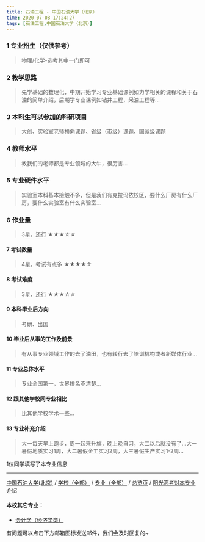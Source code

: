 ```yaml
---
title: 石油工程 - 中国石油大学（北京）
time: 2020-07-08 17:24:27
tags: [石油工程,中国石油大学（北京）]
---
```

### 1 专业招生（仅供参考）  
> 物理/化学-选考其中一门即可


### 2 教学思路
> 先学基础的数理化，中期开始学习专业基础课例如力学相关的课程和关于石油的简单介绍，后期学专业课例如钻井工程，采油工程等…


### 3 本科生可以参加的科研项目
>  大创、实验室老师横向课题、省级（市级）课题、国家级课题


### 4 教师水平
> 教我们的老师都是专业领域的大牛，很厉害…


### 5 专业硬件水平
> 实验室本科基本接触不多，但是我们有克拉玛依校区，要什么厂房有什么厂房，要什么实验室有什么实验室…


### 6 作业量
>3星，还行
★★★☆☆



#### 7 考试数量
>4星，考试有点多
★★★★☆



#### 8 考试难度
> 3星，还行
★★★☆☆



#### 9 本科毕业后方向
> 考研、出国


#### 10 毕业后从事的工作及前景
> 有从事专业领域工作的去了油田，也有转行去了培训机构或者新媒体行业…


#### 11 专业总体水平
> 专业全国第一，世界排名不清楚…


#### 12 跟其他学校同专业相比
> 比其他学校学术一些…


#### 13 专业补充介绍
> 大一每天早上跑步，周一起来升旗，晚上晚自习，大二以后就没有了…大一暑假地质实习1周，大二暑假金工实习2周，大三暑假生产实习1-2周…

1位同学填写了本专业信息
***
[中国石油大学(北京)](https://univgo.github.io/2020/07/08/中国石油大学（北京）) / [学校（全部）](https://univgo.github.io/2020/07/09/学校汇总页) / [专业（全部）](https://univgo.github.io/2020/07/09/专业汇总页) / [总览页](https://univgo.github.io/2020/07/09/总览) / [阳光高考对本专业介绍](http://gaokao.chsi.com.cn/sch/zyk/view.do?schId=73397466&specId=73384104)
#### 本校其它专业：
- [会计学（经济学类）](https://univgo.github.io/2020/07/08/会计学（经济学类）-%20%20中国石油大学（北京）)

有问题可以点击下方邮箱图标发送邮件，我们会及时回复的~